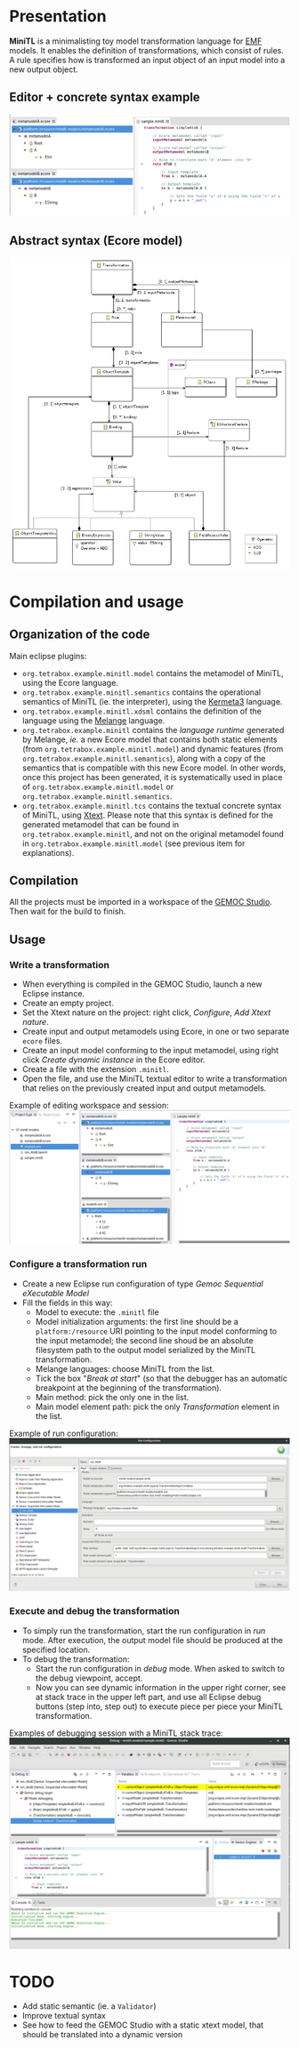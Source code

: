 # Presentation

**MiniTL** is a minimalisting toy model transformation language for [EMF](http://www.eclipse.org/modeling/emf/) models. It enables the definition of transformations, which consist of rules. A rule specifies how is transformed an input object of an input model into a new output object.

## Editor + concrete syntax example

![Example of MiniTL transformation](img/screenshot.png)

## Abstract syntax (Ecore model)

![MiniTL abstract syntax (Ecore model)](img/as.png)



# Compilation and usage

## Organization of the code

Main eclipse plugins:

- `org.tetrabox.example.minitl.model` contains the metamodel of MiniTL, using the Ecore language.
- `org.tetrabox.example.minitl.semantics` contains the operational semantics of MiniTL (ie. the interpreter), using the [Kermeta3](http://diverse-project.github.io/k3/) language.
- `org.tetrabox.example.minitl.xdsml` contains the definition of the language using the [Melange](http://melange.inria.fr/) language.
- `org.tetrabox.example.minitl` contains the *language runtime* generated by Melange, *ie.* a new Ecore model that contains both static elements (from `org.tetrabox.example.minitl.model`) and dynamic features (from `org.tetrabox.example.minitl.semantics`), along with a copy of the semantics that is compatible with this new Ecore model. In other words, once this project has been generated, it is systematically used in place of `org.tetrabox.example.minitl.model` or `org.tetrabox.example.minitl.semantics`.
- `org.tetrabox.example.minitl.tcs` contains the textual concrete syntax of MiniTL, using [Xtext](https://eclipse.org/Xtext/). Please note that this syntax is defined for the generated metamodel that can be found in `org.tetrabox.example.minitl`, and not on the original metamodel found in `org.tetrabox.example.minitl.model` (see previous item for explanations).

## Compilation

All the projects must be imported in a workspace of the [GEMOC Studio](http://gemoc.org/studio). Then wait for the build to finish.

## Usage

### Write a transformation

- When everything is compiled in the GEMOC Studio, launch a new Eclipse instance.
- Create an empty project.
- Set the Xtext nature on the project: right click, *Configure*, *Add Xtext nature*.
- Create input and output metamodels using Ecore, in one or two separate `ecore` files.
- Create an input model conforming to the input metamodel, using right click *Create dynamic instance* in the Ecore editor.
- Create a file with the extension `.minitl`.
- Open the file, and use the MiniTL textual editor to write a transformation that relies on the previously created input and output metamodels.

Example of editing workspace and session:
![Example of MiniTL transformation](img/editing.png)

### Configure a transformation run

- Create a new Eclipse run configuration of type *Gemoc Sequential eXecutable Model*
- Fill the fields in this way:
	- Model to execute: the `.minitl` file
	- Model initialization arguments: the first line should be a `platform:/resource` URI pointing to the input model conforming to the input metamodel; the second line shoud be an absolute filesystem path to the output model serialized by the MiniTL transformation.
	- Melange languages: choose MiniTL from the list.
	- Tick the box "*Break at start*" (so that the debugger has an automatic breakpoint at the beginning of the transformation).
	- Main method: pick the only one in the list.
	- Main model element path: pick the only *Transformation* element in the list.

Example of run configuration:
![Example of MiniTL transformation](img/runconf.png)


### Execute and debug the transformation

- To simply run the transformation, start the run configuration in *run* mode. After execution, the output model file should be produced at the specified location.
- To debug the transformation:
	- Start the run configuration in *debug* mode. When asked to switch to the debug viewpoint, accept.
	- Now you can see dynamic information in the upper right corner, see at stack trace in the upper left part, and use all Eclipse debug buttons (step into, step out) to execute piece per piece your MiniTL transformation.

Examples of debugging session with a MiniTL stack trace:
![Example of MiniTL transformation](img/debug.png)




# TODO

- Add static semantic (ie. a `Validator`)
- Improve textual syntax
- See how to feed the GEMOC Studio with a static xtext model, that should be translated into a dynamic version
